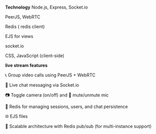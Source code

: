 **Technology**
Node.js, Express, Socket.io

PeerJS, WebRTC

Redis ( redis client)

EJS for views

socket.io

 CSS, JavaScript (client-side)

**live stream features**

📞 Group video calls using PeerJS + WebRTC

💬 Live chat messaging via Socket.io

📷 Toggle camera (on/off) and 🎤 mute/unmute mic

🧠 Redis for managing sessions, users, and chat persistence

🌐 EJS files


📡 Scalable architecture with Redis pub/sub (for multi-instance support)
